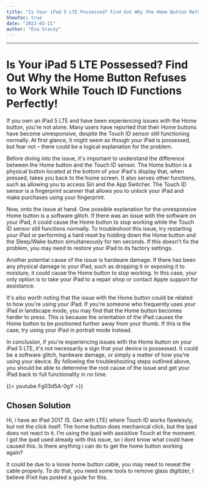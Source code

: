 ```yaml
---
title: "Is Your iPad 5 LTE Possessed? Find Out Why the Home Button Refuses to Work While Touch ID Functions Perfectly!"
ShowToc: true 
date: "2023-03-11"
author: "Eva Gracey"
---
```

*****
# Is Your iPad 5 LTE Possessed? Find Out Why the Home Button Refuses to Work While Touch ID Functions Perfectly!

If you own an iPad 5 LTE and have been experiencing issues with the Home button, you're not alone. Many users have reported that their Home buttons have become unresponsive, despite the Touch ID sensor still functioning normally. At first glance, it might seem as though your iPad is possessed, but fear not – there could be a logical explanation for the problem.

Before diving into the issue, it's important to understand the difference between the Home button and the Touch ID sensor. The Home button is a physical button located at the bottom of your iPad's display that, when pressed, takes you back to the home screen. It also serves other functions, such as allowing you to access Siri and the App Switcher. The Touch ID sensor is a fingerprint scanner that allows you to unlock your iPad and make purchases using your fingerprint.

Now, onto the issue at hand. One possible explanation for the unresponsive Home button is a software glitch. If there was an issue with the software on your iPad, it could cause the Home button to stop working while the Touch ID sensor still functions normally. To troubleshoot this issue, try restarting your iPad or performing a hard reset by holding down the Home button and the Sleep/Wake button simultaneously for ten seconds. If this doesn't fix the problem, you may need to restore your iPad to its factory settings.

Another potential cause of the issue is hardware damage. If there has been any physical damage to your iPad, such as dropping it or exposing it to moisture, it could cause the Home button to stop working. In this case, your only option is to take your iPad to a repair shop or contact Apple support for assistance.

It's also worth noting that the issue with the Home button could be related to how you're using your iPad. If you're someone who frequently uses your iPad in landscape mode, you may find that the Home button becomes harder to press. This is because the orientation of the iPad causes the Home button to be positioned further away from your thumb. If this is the case, try using your iPad in portrait mode instead.

In conclusion, if you're experiencing issues with the Home button on your iPad 5 LTE, it's not necessarily a sign that your device is possessed. It could be a software glitch, hardware damage, or simply a matter of how you're using your device. By following the troubleshooting steps outlined above, you should be able to determine the root cause of the issue and get your iPad back to full functionality in no time.

{{< youtube Fg03d5A-0gY >}} 



## Chosen Solution
 Hi, i have an iPad 2017 (5. Gen with LTE) where Touch ID works flawlessly,  but not the click itself. The home button does mechanical click, but the ipad does not react to it. I’m using the ipad with assisitive Touch at the momemt.
I got the ipad used already with this issue, so i dont know what could have caused this.
Is there anything i can do to get the home button working again?

 It could be due to a loose home button cable, you may need to reseat the cable properly.
To do that, you need some tools to remove glass digitizer, I believe iFixit has posted a guide for this.




